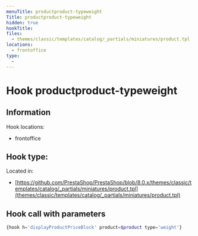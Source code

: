 ```yaml
---
menuTitle: productproduct-typeweight
Title: productproduct-typeweight
hidden: true
hookTitle: 
files:
  - themes/classic/templates/catalog/_partials/miniatures/product.tpl
locations:
  - frontoffice
type:
  - 
---
```


# Hook productproduct-typeweight

## Information

Hook locations: 
  - frontoffice

Hook type: 
  - 

Located in: 
  - [https://github.com/PrestaShop/PrestaShop/blob/8.0.x/themes/classic/templates/catalog/_partials/miniatures/product.tpl](themes/classic/templates/catalog/_partials/miniatures/product.tpl)

## Hook call with parameters

```php
{hook h='displayProductPriceBlock' product=$product type='weight'}
```
